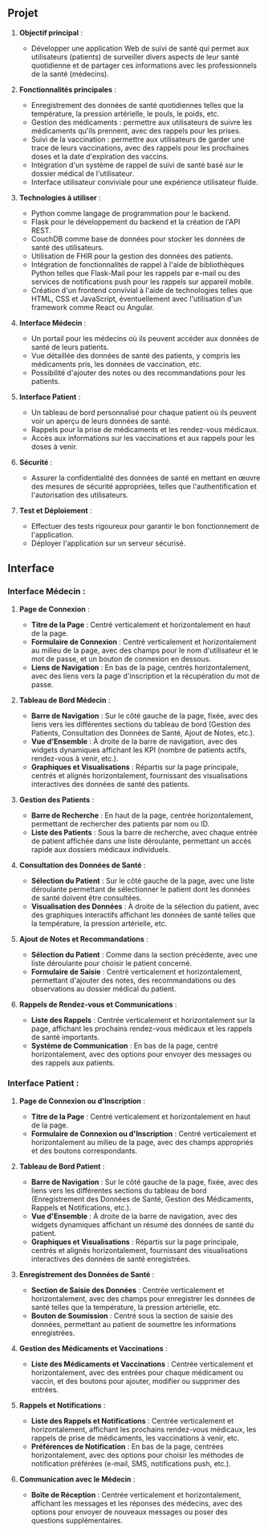 ## Projet

1. **Objectif principal** :
   - Développer une application Web de suivi de santé qui permet aux utilisateurs (patients) de surveiller divers aspects de leur santé quotidienne et de partager ces informations avec les professionnels de la santé (médecins).

2. **Fonctionnalités principales** :
   - Enregistrement des données de santé quotidiennes telles que la température, la pression artérielle, le pouls, le poids, etc.
   - Gestion des médicaments : permettre aux utilisateurs de suivre les médicaments qu'ils prennent, avec des rappels pour les prises.
   - Suivi de la vaccination : permettre aux utilisateurs de garder une trace de leurs vaccinations, avec des rappels pour les prochaines doses et la date d'expiration des vaccins.
   - Intégration d'un système de rappel de suivi de santé basé sur le dossier médical de l'utilisateur.
   - Interface utilisateur conviviale pour une expérience utilisateur fluide.

3. **Technologies à utiliser** :
   - Python comme langage de programmation pour le backend.
   - Flask pour le développement du backend et la création de l'API REST.
   - CouchDB comme base de données pour stocker les données de santé des utilisateurs.
   - Utilisation de FHIR pour la gestion des données des patients.
   - Intégration de fonctionnalités de rappel à l'aide de bibliothèques Python telles que Flask-Mail pour les rappels par e-mail ou des services de notifications push pour les rappels sur appareil mobile.
   - Création d'un frontend convivial à l'aide de technologies telles que HTML, CSS et JavaScript, éventuellement avec l'utilisation d'un framework comme React ou Angular.

4. **Interface Médecin** :
   - Un portail pour les médecins où ils peuvent accéder aux données de santé de leurs patients.
   - Vue détaillée des données de santé des patients, y compris les médicaments pris, les données de vaccination, etc.
   - Possibilité d'ajouter des notes ou des recommandations pour les patients.

5. **Interface Patient** :
   - Un tableau de bord personnalisé pour chaque patient où ils peuvent voir un aperçu de leurs données de santé.
   - Rappels pour la prise de médicaments et les rendez-vous médicaux.
   - Accès aux informations sur les vaccinations et aux rappels pour les doses à venir.

6. **Sécurité** :
   - Assurer la confidentialité des données de santé en mettant en œuvre des mesures de sécurité appropriées, telles que l'authentification et l'autorisation des utilisateurs.

7. **Test et Déploiement** :
   - Effectuer des tests rigoureux pour garantir le bon fonctionnement de l'application.
   - Déployer l'application sur un serveur sécurisé.

## Interface

### Interface Médecin :

1. **Page de Connexion** :
   - **Titre de la Page** : Centré verticalement et horizontalement en haut de la page.
   - **Formulaire de Connexion** : Centré verticalement et horizontalement au milieu de la page, avec des champs pour le nom d'utilisateur et le mot de passe, et un bouton de connexion en dessous.
   - **Liens de Navigation** : En bas de la page, centrés horizontalement, avec des liens vers la page d'inscription et la récupération du mot de passe.

2. **Tableau de Bord Médecin** :
   - **Barre de Navigation** : Sur le côté gauche de la page, fixée, avec des liens vers les différentes sections du tableau de bord (Gestion des Patients, Consultation des Données de Santé, Ajout de Notes, etc.).
   - **Vue d'Ensemble** : À droite de la barre de navigation, avec des widgets dynamiques affichant les KPI (nombre de patients actifs, rendez-vous à venir, etc.).
   - **Graphiques et Visualisations** : Répartis sur la page principale, centrés et alignés horizontalement, fournissant des visualisations interactives des données de santé des patients.

3. **Gestion des Patients** :
   - **Barre de Recherche** : En haut de la page, centrée horizontalement, permettant de rechercher des patients par nom ou ID.
   - **Liste des Patients** : Sous la barre de recherche, avec chaque entrée de patient affichée dans une liste déroulante, permettant un accès rapide aux dossiers médicaux individuels.

4. **Consultation des Données de Santé** :
   - **Sélection du Patient** : Sur le côté gauche de la page, avec une liste déroulante permettant de sélectionner le patient dont les données de santé doivent être consultées.
   - **Visualisation des Données** : À droite de la sélection du patient, avec des graphiques interactifs affichant les données de santé telles que la température, la pression artérielle, etc.

5. **Ajout de Notes et Recommandations** :
   - **Sélection du Patient** : Comme dans la section précédente, avec une liste déroulante pour choisir le patient concerné.
   - **Formulaire de Saisie** : Centré verticalement et horizontalement, permettant d'ajouter des notes, des recommandations ou des observations au dossier médical du patient.

6. **Rappels de Rendez-vous et Communications** :
   - **Liste des Rappels** : Centrée verticalement et horizontalement sur la page, affichant les prochains rendez-vous médicaux et les rappels de santé importants.
   - **Système de Communication** : En bas de la page, centré horizontalement, avec des options pour envoyer des messages ou des rappels aux patients.

### Interface Patient :

1. **Page de Connexion ou d'Inscription** :
   - **Titre de la Page** : Centré verticalement et horizontalement en haut de la page.
   - **Formulaire de Connexion ou d'Inscription** : Centré verticalement et horizontalement au milieu de la page, avec des champs appropriés et des boutons correspondants.

2. **Tableau de Bord Patient** :
   - **Barre de Navigation** : Sur le côté gauche de la page, fixée, avec des liens vers les différentes sections du tableau de bord (Enregistrement des Données de Santé, Gestion des Médicaments, Rappels et Notifications, etc.).
   - **Vue d'Ensemble** : À droite de la barre de navigation, avec des widgets dynamiques affichant un résumé des données de santé du patient.
   - **Graphiques et Visualisations** : Répartis sur la page principale, centrés et alignés horizontalement, fournissant des visualisations interactives des données de santé enregistrées.

3. **Enregistrement des Données de Santé** :
   - **Section de Saisie des Données** : Centrée verticalement et horizontalement, avec des champs pour enregistrer les données de santé telles que la température, la pression artérielle, etc.
   - **Bouton de Soumission** : Centré sous la section de saisie des données, permettant au patient de soumettre les informations enregistrées.

4. **Gestion des Médicaments et Vaccinations** :
   - **Liste des Médicaments et Vaccinations** : Centrée verticalement et horizontalement, avec des entrées pour chaque médicament ou vaccin, et des boutons pour ajouter, modifier ou supprimer des entrées.

5. **Rappels et Notifications** :
   - **Liste des Rappels et Notifications** : Centrée verticalement et horizontalement, affichant les prochains rendez-vous médicaux, les rappels de prise de médicaments, les vaccinations à venir, etc.
   - **Préférences de Notification** : En bas de la page, centrées horizontalement, avec des options pour choisir les méthodes de notification préférées (e-mail, SMS, notifications push, etc.).

6. **Communication avec le Médecin** :
   - **Boîte de Réception** : Centrée verticalement et horizontalement, affichant les messages et les réponses des médecins, avec des options pour envoyer de nouveaux messages ou poser des questions supplémentaires.
